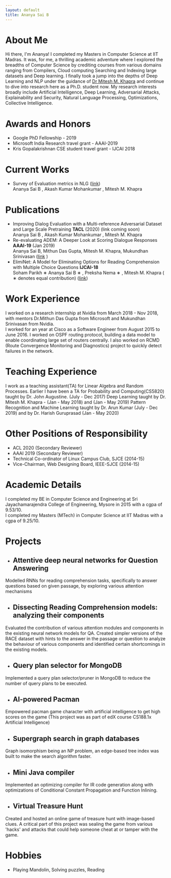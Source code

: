 ```yaml
---
layout: default
title: Ananya Sai B
---
```

# About Me
Hi there, I'm Ananya! I completed my Masters in Computer Science at IIT Madras. It was, for me, a thrilling academic adventure where I explored the breadths of Computer Science by crediting courses from various domains ranging from Compilers, Cloud computing Searching and Indexing large datasets and Deep learning. I finally took a jump into the depths of Deep Learning and NLP under the guidance of [Dr Mitesh M. Khapra](http://www.cse.iitm.ac.in/~miteshk/) and continue to dive into research here as a Ph.D. student now. My research interests broadly include Artificial Intelligence, Deep Learning, Adversarial Attacks, Explainability and Security, Natural Language Processing, Optimizations, Collective Intelligence.

# Awards and Honors
- Google PhD Fellowship - 2019
- Microsoft India Research travel grant - AAAI-2019 
- Kris Gopalakrishnan CSE student travel grant - IJCAI 2018

# Current Works
- Survey of Evaluation metrics in NLG ([link](https://arxiv.org/abs/2008.12009))<br/>
  Ananya Sai B , Akash Kumar Mohankumar , Mitesh M. Khapra <br/>

# Publications
- Improving Dialog Evaluation with a Multi-reference Adversarial Dataset and Large Scale Pretraining <b>TACL</b> (2020) (link coming soon) <br/>
  Ananya Sai B , Akash Kumar Mohankumar , Mitesh M. Khapra <br/>
- Re-evaluating ADEM: A Deeper Look at Scoring Dialogue Responses <b>AAAI-19</b> (Jan 2019) <br/>
Ananya Sai B, Mithun Das Gupta, Mitesh M. Khapra, Mukundhan Srinivasan ([link](https://www.aaai.org/ojs/index.php/AAAI/article/view/4581) )
- ElimiNet: A Model for Eliminating Options for Reading Comprehension with Multiple Choice Questions <b>IJCAI-18</b> <br/>
Soham Parikh ∗ Ananya Sai B ∗ , Preksha Nema ∗ , Mitesh M. Khapra ( ∗ denotes equal contribution) ([link](https://www.ijcai.org/proceedings/2018/0594.pdf))<br/>

# Work Experience
I worked on a research internship at Nvidia from March 2018 - Nov 2018, with mentors Dr.Mithun Das Gupta from Microsoft and Mukundhan Srinivasan from Nvidia. <br/>
I worked for an year at Cisco as a Software Engineer from August 2015 to June 2016. I worked on OSPF routing protocol, building a data model to enable coordinating large set of routers centrally. I also worked on RCMD (Route Convergence Monitoring and Diagnostics) project to quickly detect failures in the network.

# Teaching Experience
I work as a teaching assistant(TA) for Linear Algebra and Random Processes. Earlier I have been a TA for 
Probability and Computing(CS5820) taught by Dr. John Augustine. (July - Dec 2017) 
Deep Learning taught by Dr. Mitesh M. Khapra - (Jan - May 2018) and (Jan - May 2019)
Pattern Recognition and Machine Learning taught by Dr. Arun Kumar (July - Dec 2019) and by Dr. Harish Guruprasad (Jan - May 2020)

# Other Positions of Responsibility
 - ACL 2020 (Secondary Reviewer)
 - AAAI 2019 (Secondary Reviewer)
 - Technical Co-ordinator of Linux Campus Club, SJCE (2014-15)
 - Vice-Chairman, Web Designing Board, IEEE-SJCE (2014-15)

# Academic Details
I completed my BE in Computer Science and Engineering at Sri Jayachamarajendra College of Engineering, Mysore in 2015 with a cgpa of 9.53/10. <br/>
I completed my Masters (MTech) in Computer Science at IIT Madras with a cgpa of 9.25/10.

# Projects
- ## Attentive deep neural networks for Question Answering
Modelled RNNs for reading comprehension tasks, specifically to answer questions based on given passage, by exploring various attention mechanisms
- ## Dissecting Reading Comprehension models: analyzing their components
Evaluated the contribution of various attention modules and components in the existing neural network models for QA. Created simpler versions of the RACE dataset with hints to the answer in the passage or question to analyze the behaviour of various components and identified certain shortcomings in the existing models.
- ## Query plan selector for MongoDB
Implemented a query plan selector/pruner in MongoDB to reduce the number of query plans to be executed.
- ## AI-powered Pacman
Empowered pacman game character with artificial intelligence to get high scores on the game (This project was as part of edX course CS188.1x Artificial Intelligence)
- ## Supergraph search in graph databases
Graph isomorphism being an NP problem, an edge-based tree index was built to make the search algorithm faster.
- ## Mini Java compiler
Implemented an optimizing compiler for IR code generation along with optimizations of Conditional Constant Propagation and Function Inlining.
- ## Virtual Treasure Hunt
Created and hosted an online game of treasure hunt with image-based clues. A critical part of this project was sealing the game from various 'hacks' and attacks that could help someone cheat at or tamper with the game.

# Hobbies
- Playing Mandolin, Solving puzzles, Reading



